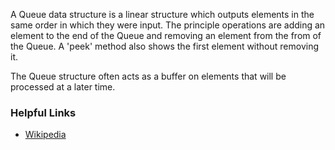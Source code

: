 A Queue data structure is a linear structure which outputs elements in the same
order in which they were input. The principle operations are adding an element
to the end of the Queue and removing an element from the from of the Queue. A
'peek' method also shows the first element without removing it.  

The Queue structure often acts as a buffer on elements that will be processed
at a later time.  

### Helpful Links
 * [Wikipedia](https://en.wikipedia.org/wiki/Queue_(abstract_data_type))
